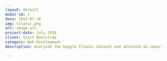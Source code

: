 ```yaml
---
layout: default
modal-id: 1
date: 2014-07-18
img: titanic.png
alt: image-alt
project-date: July 2016
client: Start Bootstrap
category: Web Development
description: Analysed the Kaggle Titanic dataset and adressed an important question - What factors helped passengers survive Titanic?

---
```

